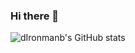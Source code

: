 ### Hi there 👋


![dIronmanb's GitHub stats](https://github-readme-stats.vercel.app/api?username=dIronmanb&show_icons=true&theme=dark)


<!--
**dIronmanb/dIronmanb** is a ✨ _special_ ✨ repository because its `README.md` (this file) appears on your GitHub profile.

Here are some ideas to get you started:

- 🔭 I’m currently working on ...
- 🌱 I’m currently learning ...
- 👯 I’m looking to collaborate on ...
- 🤔 I’m looking for help with ...
- 💬 Ask me about ...
- 📫 How to reach me: ...
- 😄 Pronouns: ...
- ⚡ Fun fact: ...
-->
